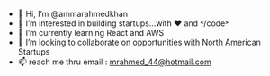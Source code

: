 - 👋 Hi, I’m @ammarahmedkhan
- 👀 I’m interested in building startups...with ❤️️ and ˂/code˃
- 🌱 I’m currently learning React and AWS
- 💞️ I’m looking to collaborate on opportunities with North American Startups
- 📫 reach me thru email : mrahmed_44@hotmail.com

<!---
ammarahmedkhan/ammarahmedkhan is a ✨ special ✨ repository because its `README.md` (this file) appears on your GitHub profile.
You can click the Preview link to take a look at your changes.
--->
